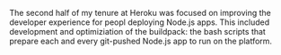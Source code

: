 <!--
title: Heroku Node Buildpack
description: Build node apps for the cloud
website: http://github.com/heroku/heroku-buildpack-nodejs
keywords: [Heroku, Node.js]
start: 2013-11-01
end: 2014-07-05
-->

The second half of my tenure at Heroku was focused on improving the developer experience for peopl deploying Node.js apps. This included development and optimiziation of the buildpack: the bash scripts that prepare each and every git-pushed Node.js app to run on the platform.
